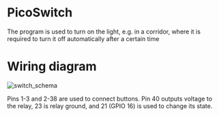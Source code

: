 # PicoSwitch

The program is used to turn on the light, e.g. in a corridor, where it is required to turn it off automatically after a certain time

# Wiring diagram
![switch_schema](https://github.com/krupakrzysztof/PicoSwitch/assets/87368964/1e63da84-fe58-40ab-8cb5-99ab94190783)

Pins 1-3 and 2-38 are used to connect buttons.
Pin 40 outputs voltage to the relay, 23 is relay ground, and 21 (GPIO 16) is used to change its state.
